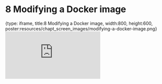 # 8 Modifying a Docker image
 
{type: iframe, title:8 Modifying a Docker image, width:800, height:600, poster:resources/chapt_screen_images/modifying-a-docker-image.png}
![](https://jhudatascience.org/Adv_Reproducibility_in_Cancer_Informatics/no_toc/modifying-a-docker-image.html)
 

 
